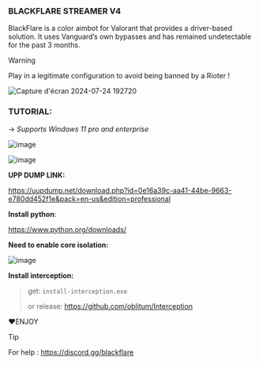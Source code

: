 ### BLACKFLARE STREAMER V4


BlackFlare is a color aimbot for Valorant that provides a driver-based solution. It uses Vanguard’s own bypasses and has remained undetectable for the past 3 months.


> [!WARNING]
> Play in a legitimate configuration to avoid being banned by a Rioter !



![Capture d'écran 2024-07-24 192720](https://github.com/user-attachments/assets/3fdca863-7aaa-4618-b0fa-5f558f6ce9d0)


### TUTORIAL:

-> *Supports Windows 11 pro and enterprise*


![image](https://github.com/user-attachments/assets/f276a3a4-cbf5-4fed-b445-54a998b4d16e)

![image](https://github.com/user-attachments/assets/7f25b17f-fbd5-4f4c-a2a5-0f7d78e688b7)


**UPP DUMP LINK:**

https://uupdump.net/download.php?id=0e16a39c-aa41-44be-9663-e780dd452f1e&pack=en-us&edition=professional

**Install python**:

https://www.python.org/downloads/

**Need to enable core isolation:**

![image](https://github.com/user-attachments/assets/99de80f7-75d6-4fc5-819a-1400460d5fa9)

**Install interception:**

>get:
>`install-interception.exe`
>
>or release:
>https://github.com/oblitum/Interception


❤️ENJOY  

> [!TIP]
> For help : https://discord.gg/blackflare

